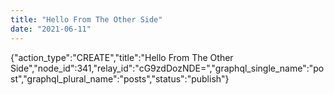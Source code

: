 ```yaml
---
title: "Hello From The Other Side"
date: "2021-06-11"
---
```


{"action\_type":"CREATE","title":"Hello From The Other Side","node\_id":341,"relay\_id":"cG9zdDozNDE=","graphql\_single\_name":"post","graphql\_plural\_name":"posts","status":"publish"}
